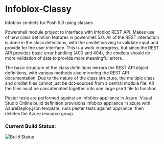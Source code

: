 # Infoblox-Classy
Infoblox cmdlets for Posh 5.0 using classes

Powershell module project to interface with Infoblox REST API.  Makes use of new class definition features in powershell 5.0.  All of the REST interaction is done in the class definitions, with the cmdlet serving to validate input and provide for the user interface.  This is a work in progress, but since the REST API provides basic error handling (400 and 404), the cmdlets should do more validation of data to provide more meaningful errors.

The basic structure of the class definitions mirrors the REST API object definitions, with various methods also mirroring the REST API documentation.  Due to the nature of the class structure, the multiple class and cmdlet files cannot just be dot-sourced from a central module file.  All the files must be concatenated together into one large psm1 file to function.  

Pester tests are performed against an infoblox appliance in Azure.  Visual Studio Online build definition provisions infoblox appliance in azure with AzureDeploy.json template, runs pester tests against appliance, then deletes the Azure resource group.

### Current Build Status:
![Build Status](https://murrahjm.visualstudio.com/_apis/public/build/definitions/4b8783db-bcc0-43dd-9baf-23ac76f7e619/5/badge)